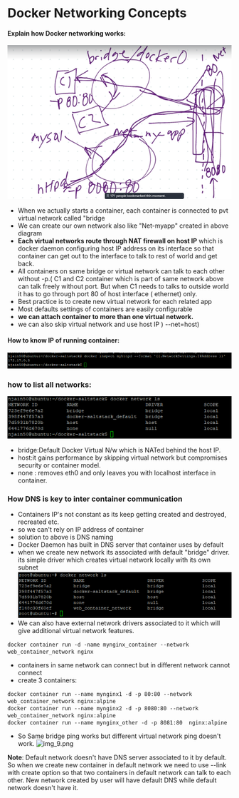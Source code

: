 
# Docker Networking Concepts


#### Explain how Docker networking works: 

![img_4.png](../images/1_1.11.0_1.png)


- When we actually starts a container, each container is connected to pvt virtual network called "bridge
- We can create our own network also like "Net-myapp" created in above diagram
- **Each virtual networks route through NAT firewall on host IP** which is docker daemon configuring host IP address on its interface so that container can get out to the interface to talk to rest of world and get back.
- All containers on same bridge or virtual network can talk to each other without -p.( C1 and C2 container which is part of same network above can talk freely without port.  But when C1 needs to talks to outside world it has to go through port 80 of host interface ( ethernet) only.
- Best practice is to create new virtual network for each related app
- Most defaults settings of containers are easily configurable
- **we can attach container to more than one virtual network.**
- we can also skip virtual network and use host IP ) --net=host)

#### How to know IP of running container:

![img_5.png](../images/1_1.11.0_2.png)

### how to list all networks: 

![img_6.png](../images/1_1.11.0_3.png)

- bridge:Default Docker Virtual N/w which is NATed behind the host IP.
- host:it gains performance by skipping virtual network but compromises security or container model. 
- none : removes eth0 and only leaves you with localhost interface in container.
  
### How DNS is key to inter container communication

- Containers IP's not constant as its keep getting created and destroyed, recreated etc.
-  so we can't rely on IP address of container 
- solution to above is DNS naming 
- Docker Daemon has built in DNS server that container uses by default
- when we create new network its associated with default "bridge" driver. its simple driver which creates virtual network locally with its own subnet
![img_7.png](../images/1_1.11.0_4.png)
- We can also have external network drivers associated to it which will give additional virtual network features. 

```text
docker container run -d -name mynginx_container --network  web_container_network nginx 
```
- containers in same network can connect but in different network cannot connect
- create 3 containers: 
```text
docker container run --name mynginx1 -d -p 80:80 --network web_container_network nginx:alpine
docker container run --name mynginx2 -d -p 8080:80 --network web_container_network nginx:alpine
docker container run --name mynginx_other -d -p 8081:80  nginx:alpine
```
- So Same bridge ping works but different virtual network ping doesn't work.
![img_9.png](../images/3.0.5.png)


**Note**: Default network doesn't have DNS server associated to it by default. So when we create new container in default network we need to use --link with create option so that two containers in default network can talk to each other.
New network created by user will have default DNS while default network doesn't have it.


### 

###

###


###

###

###

###

###

###


